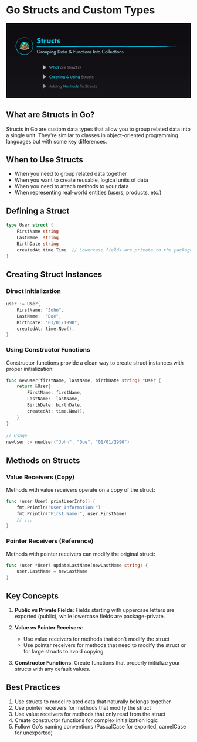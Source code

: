 # Go Structs and Custom Types

![alt text](image.png)

## What are Structs in Go?

Structs in Go are custom data types that allow you to group related data into a single unit. They're similar to classes in object-oriented programming languages but with some key differences.

## When to Use Structs

- When you need to group related data together
- When you want to create reusable, logical units of data
- When you need to attach methods to your data
- When representing real-world entities (users, products, etc.)

## Defining a Struct

```go
type User struct {
    FirstName string
    LastName  string
    BirthDate string
    createdAt time.Time  // Lowercase fields are private to the package
}
```

## Creating Struct Instances

### Direct Initialization

```go
user := User{
    FirstName: "John",
    LastName:  "Doe",
    BirthDate: "01/01/1990",
    createdAt: time.Now(),
}
```

### Using Constructor Functions

Constructor functions provide a clean way to create struct instances with proper initialization:

```go
func newUser(firstName, lastName, birthDate string) *User {
    return &User{
        FirstName: firstName,
        LastName:  lastName,
        BirthDate: birthDate,
        createdAt: time.Now(),
    }
}

// Usage
newUser := newUser("John", "Doe", "01/01/1990")
```

## Methods on Structs

### Value Receivers (Copy)

Methods with value receivers operate on a copy of the struct:

```go
func (user User) printUserInfo() {
    fmt.Println("User Information:")
    fmt.Println("First Name:", user.FirstName)
    // ...
}
```

### Pointer Receivers (Reference)

Methods with pointer receivers can modify the original struct:

```go
func (user *User) updateLastName(newLastName string) {
    user.LastName = newLastName
}
```

## Key Concepts

1. **Public vs Private Fields**: Fields starting with uppercase letters are exported (public), while lowercase fields are package-private.

2. **Value vs Pointer Receivers**: 
   - Use value receivers for methods that don't modify the struct
   - Use pointer receivers for methods that need to modify the struct or for large structs to avoid copying

3. **Constructor Functions**: Create functions that properly initialize your structs with any default values.

## Best Practices

1. Use structs to model related data that naturally belongs together
2. Use pointer receivers for methods that modify the struct
3. Use value receivers for methods that only read from the struct
4. Create constructor functions for complex initialization logic
5. Follow Go's naming conventions (PascalCase for exported, camelCase for unexported)
